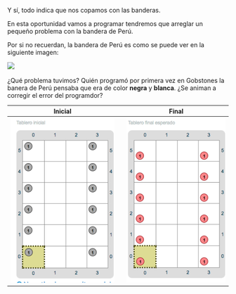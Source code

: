 Y sí, todo indica que nos copamos con las banderas.

En esta oportunidad vamos a programar tendremos que arreglar un pequeño problema con la bandera de Perú.

Por si no recuerdan, la bandera de Perú es como se puede ver en la siguiente imagen: 

<img src="https://upload.wikimedia.org/wikipedia/commons/c/cf/Flag_of_Peru.svg" width="70">

¿Qué problema tuvimos? Quién programó por primera vez en Gobstones la banera de Perú pensaba que era de color **negra** y **blanca**. ¿Se animan a corregir el error del programdor? 

| Inicial |   | Final |
|:-------:|:-:|:-----:|
|![BanderaPeruIncorrecta](https://github.com/uncmasmas/mumuki-guia-fundamentos-practica-primeros-programas/blob/master/images/BanderaPeruIncorrecta.png?raw=true)|<i class="fa fa-arrow-right"></i>|![BanderaPeruCorrecta](https://github.com/uncmasmas/mumuki-guia-fundamentos-practica-primeros-programas/blob/master/images/BanderaPeruCorrecta.png?raw=true)|


